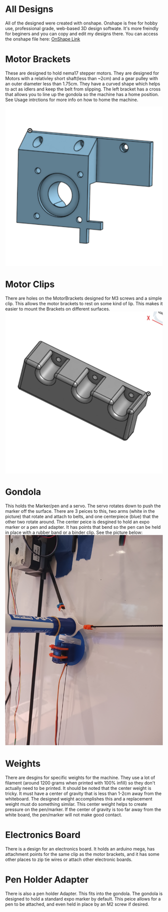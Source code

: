# All Designs
All of the designed were created with onshape. Onshape is free for hobby use, professional grade, web-based 3D design softwate. It's more freindly for beginers and you can copy and edit my designs there. You can access the onshape file here:
[OnShape Link](https://cad.onshape.com/documents/ab6b596e4392295efecd3ac1/w/dc93ebaf0ace8be6780ac9ec/e/0725e028e4da9825d101adc6?renderMode=0&uiState=6855ba55a5c94332b50f6fd7)

# Motor Brackets
These are designed to hold nema17 stepper motors. They are designed for Motors with a relativley short shaft(less than ~2cm) and a gear pulley with an outer diameter less than 1.75cm. They have a curved shape which helps to act as idlers and keep the belt from slipping. The left bracket has a cross that allows you to line up the gondola so the machine has a home position. See Usage intrctions for more info on how to home the machine.

![Motor Bracket](MotorBracketL.png)


# Motor Clips
There are holes on the MotorBrackets designed for M3 screws and a simple clip. This allows the motor brackets to rest on some kind of lip. This makes it easier to mount the Brackets on different surfaces.
![MotorBracketL_Clip](MotorBracketL_Clip.png)

# Gondola
This holds the Marker/pen and a servo. The servo rotates down to push the marker off the surface. There are 3 peices to this, two arms (white in the picture) that rotate and attach to belts, and one centerpiece (blue) that the other two rotate around. The center peice is desgined to hold an expo marker or a pen and adapter. It has points that bend so the pen can be held in place with a rubber band or a binder clip. See the picture below:
![AssembledGondola](AssembledGondola.jpg)

# Weights
There are desgins for specific weights for the machine. They use a lot of filament (around 1200 grams when printed with 100% infill) so they don't actually need to be printed. It should be noted that the center weight is tricky. It must have a center of gravity that is less than 1-2cm away from the whiteboard. The designed weight accomplishes this and a replacement weight must do something similar. This center weight helps to create pressure on the pen/marker. If the center of gravity is too far away from the white board, the pen/marker will not make good contact.

# Electronics Board
There is a design for an electronics board. It holds an arduino mega, has attachment points for the same clip as the motor brackets, and it has some other places to zip tie wires or attach other electronic boards.

# Pen Holder Adapter
There is also a pen holder Adapter. This fits into the gondola. The gondola is designed to hold a standard expo marker by default. This peice allows for a pen to be attached, and even held in place by an M2 screw if desired.
